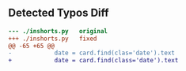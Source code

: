 ## Detected Typos Diff
```diff
--- ./inshorts.py	original
+++ ./inshorts.py	fixed
@@ -65 +65 @@
-            date = card.find(clas='date').text
+            date = card.find(class='date').text
